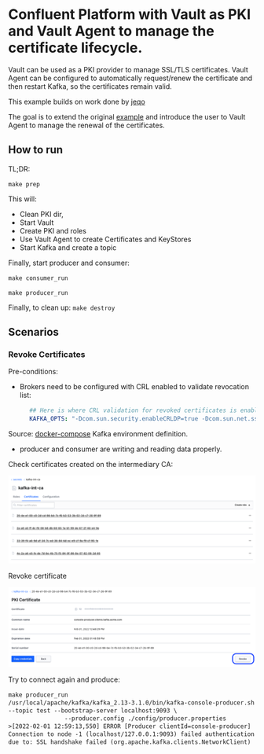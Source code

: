 # Confluent Platform with Vault as PKI and Vault Agent to manage the certificate lifecycle.

Vault can be used as a PKI provider to manage SSL/TLS certificates.
Vault Agent can be configured to automatically request/renew the certificate and then restart Kafka, so the certificates remain valid.

This example builds on work done by [jeqo](https://github.com/jeqo)

The goal is to extend the original [example](https://github.com/jeqo/docker-composes/tree/main/cp-vault-pki) and introduce the user to Vault Agent to manage the renewal of the certificates.

## How to run

TL;DR:

```shell
make prep
```

This will:

- Clean PKI dir,
- Start Vault
- Create PKI and roles
- Use Vault Agent to create Certificates and KeyStores
- Start Kafka and create a topic


Finally, start producer and consumer:

```shell
make consumer_run
```

```shell
make producer_run
```

Finally, to clean up: `make destroy`

## Scenarios

### Revoke Certificates

Pre-conditions:

- Brokers need to be configured with CRL enabled to validate revocation list:

```yaml
      ## Here is where CRL validation for revoked certificates is enabled.
      KAFKA_OPTS: "-Dcom.sun.security.enableCRLDP=true -Dcom.sun.net.ssl.checkRevocation=true"
```
Source: [docker-compose](docker-compose.yml) Kafka environment definition.

- producer and consumer are writing and reading data properly.

Check certificates created on the intermediary CA:

![Certificates](certificates.png)

Revoke certificate

![Revoke certificate](revoke.png)

Try to connect again and produce:

```shell
make producer_run
/usr/local/apache/kafka/kafka_2.13-3.1.0/bin/kafka-console-producer.sh --topic test --bootstrap-server localhost:9093 \
                --producer.config ./config/producer.properties
>[2022-02-01 12:59:13,550] ERROR [Producer clientId=console-producer] Connection to node -1 (localhost/127.0.0.1:9093) failed authentication due to: SSL handshake failed (org.apache.kafka.clients.NetworkClient)
```
